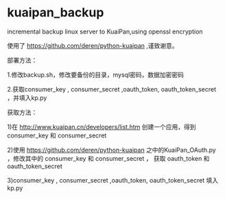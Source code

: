kuaipan_backup
==============

incremental backup linux server to KuaiPan,using openssl encryption



使用了 https://github.com/deren/python-kuaipan ,谨致谢意。






部署方法：

1.修改backup.sh，修改要备份的目录，mysql密码，数据加密密码

2.获取consumer_key , consumer_secret ,oauth_token, oauth_token_secret ，并填入kp.py

  获取方法：

  1)在 http://www.kuaipan.cn/developers/list.htm 创建一个应用，得到 consumer_key 和 consumer_secret

  2)使用 https://github.com/deren/python-kuaipan 之中的KuaiPan_OAuth.py ，修改其中的 consumer_key 和 consumer_secret ，
    获取 oauth_token 和 oauth_token_secret 

  3)consumer_key , consumer_secret ,oauth_token, oauth_token_secret  填入kp.py
